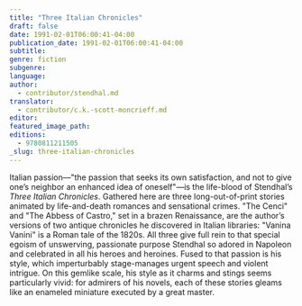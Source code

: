 ```yaml
---
title: "Three Italian Chronicles"
draft: false
date: 1991-02-01T06:00:41-04:00
publication_date: 1991-02-01T06:00:41-04:00
subtitle:
genre: fiction
subgenre:
language:
author:
  - contributor/stendhal.md
translator:
  - contributor/c.k.-scott-moncrieff.md
editor:
featured_image_path:
editions:
  - 9780811211505
_slug: three-italian-chronicles
---
```


Italian passion––"the passion that seeks its own satisfaction, and not to give one’s neighbor an enhanced idea of oneself"––is the life-blood of Stendhal’s _Three Italian Chronicles_. Gathered here are three long-out-of-print stories animated by life-and-death romances and sensational crimes. "The Cenci" and "The Abbess of Castro," set in a brazen Renaissance, are the author’s versions of two antique chronicles he discovered in Italian libraries: "Vanina Vanini" is a Roman tale of the 1820s. All three give full rein to that special egoism of unswerving, passionate purpose Stendhal so adored in Napoleon and celebrated in all his heroes and heroines. Fused to that passion is his style, which imperturbably stage-manages urgent speech and violent intrigue. On this gemlike scale, his style as it charms and stings seems particularly vivid: for admirers of his novels, each of these stories gleams like an enameled miniature executed by a great master.

